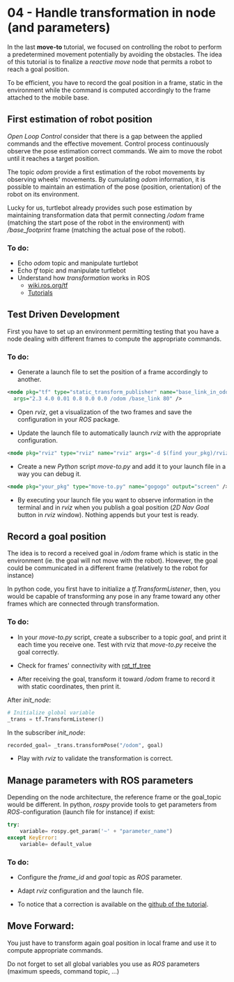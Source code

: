 # 04 - Handle transformation in node (and parameters)

In the last **move-to** tutorial, we focused on controlling the robot to perform a predetermined movement potentially by avoiding the obstacles.
The idea of this tutorial is to finalize a *reactive move* node that permits a robot to reach a goal position.

To be efficient, you have to record the goal position in a frame, static in the environment while the command is computed accordingly to the frame attached to the mobile base.

## First estimation of robot position

*Open Loop Control* consider that there is a gap between the applied commands and the effective movement.
Control process continuously observe the pose estimation correct commands.
We aim to move the robot until it reaches a target position.

The topic *odom* provide a first estimation of the robot movements by observing wheels' movements.
By cumulating *odom* information, it is possible to maintain an estimation of the pose (position, orientation) of the robot on its environment.

Lucky for us, turtlebot already provides such pose estimation by maintaining transformation data that permit connecting */odom* frame (matching the start pose of the robot in the environment) with */base_footprint* frame (matching the actual pose of the robot).

### To do:

- Echo *odom* topic and manipulate turtlebot
- Echo *tf* topic and manipulate turtlebot
- Understand how *transformation* works in ROS
  * [wiki.ros.org/tf](http://wiki.ros.org/tf)
  * [Tutorials](http://wiki.ros.org/tf/Tutorials)


## Test Driven Development

First you have to set up an environment permitting testing that you have a node dealing with different frames to compute the appropriate commands.

### To do:

- Generate a launch file to set the position of a frame accordingly to another.

```xml
<node pkg="tf" type="static_transform_publisher" name="base_link_in_odom"
  args="2.3 4.0 0.01 0.8 0.0 0.0 /odom /base_link 80" />
```
- Open *rviz*, get a visualization of the two frames and save the configuration in your *ROS* package.

- Update the launch file to automatically launch *rviz* with the appropriate configuration.

```xml
<node pkg="rviz" type="rviz" name="rviz" args="-d $(find your_pkg)/rviz/test_move.rviz" />
```

- Create a new *Python* script *move-to.py* and add it to your launch file in a way you can debug it.

```xml
<node pkg="your_pkg" type="move-to.py" name="gogogo" output="screen" />
```

- By executing your launch file you want to observe information in the terminal and in *rviz* when you publish a goal position (*2D Nav Goal* button in *rviz* window).
Nothing appends but your test is ready.

## Record a goal position

The idea is to record a received goal in */odom* frame which is static in the environment (ie. the goal will not move with the robot).
However, the goal could be communicated in a different frame (relatively to the robot for instance)

In python code, you first have to initialize a *tf.TransformListener*, then, you would be capable of transforming any pose in any frame toward any other frames which are connected through transformation.

### To do:

- In your *move-to.py* script, create a subscriber to a topic *goal*, and print it each time you receive one. Test with rviz that *move-to.py* receive the goal correctly.

- Check for frames' connectivity with [rqt_tf_tree](https://wiki.ros.org/rqt_tf_tree)

- After receiving the goal, transform it toward */odom* frame to record it with static coordinates, then print it.

After *init_node*:

```python
# Initialize global variable
_trans = tf.TransformListener()
```

In the subscriber *init_node*:

```python
recorded_goal= _trans.transformPose("/odom", goal)
```

- Play with *rviz* to validate the transformation is correct.


## Manage parameters with ROS parameters

Depending on the node architecture, the reference frame or the goal_topic would be different.
In python, *rospy* provide tools to get parameters from *ROS*-configuration (launch file for instance) if exist:

```python
try:
    variable= rospy.get_param('~' + "parameter_name")
except KeyError:
    variable= default_value
```

### To do:

- Configure the *frame_id* and *goal* topic as *ROS* parameter.

- Adapt *rviz* configuration and the launch file.

- To notice that a correction is available on the [github of the tutorial](https://github.com/ceri-num/uv-larm/tree/master/tutorials/handle-tf-pkg).

## Move Forward:

You just have to transform again goal position in local frame and use it to compute appropriate commands.

Do not forget to set all global variables you use as *ROS* parameters (maximum speeds, command topic, ...)
